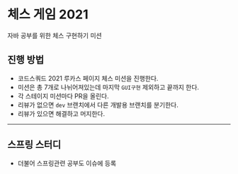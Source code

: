 # 체스 게임 2021

자바 공부를 위한 체스 구현하기 미션

## 진행 방법

- 코드스쿼드 2021 루카스 페이지 체스 미션을 진행한다.
- 미션은 총 7개로 나뉘어져있는데 마지막 `GUI구현` 제외하고 끝까지 한다.
- 각 스테이지 미션마다 PR을 올린다.
- 리뷰가 없으면 `dev` 브랜치에서 다른 개발용 브랜치를 분기한다.
- 리뷰가 있으면 해결하고 머지한다.

---

## 스프링 스터디

- 더불어 스프링관련 공부도 이슈에 등록
